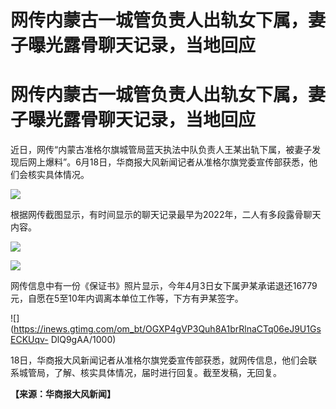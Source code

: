 # 网传内蒙古一城管负责人出轨女下属，妻子曝光露骨聊天记录，当地回应

# 网传内蒙古一城管负责人出轨女下属，妻子曝光露骨聊天记录，当地回应

近日，网传“内蒙古准格尔旗城管局蓝天执法中队负责人王某出轨下属，被妻子发现后网上爆料”。6月18日，华商报大风新闻记者从准格尔旗党委宣传部获悉，他们会核实具体情况。

![](https://inews.gtimg.com/om_bt/O19Q5U0tRQEs_KXjP0q2bjfqw2QdmRDz3ZO7o6zyDhhgAAA/1000)

根据网传截图显示，有时间显示的聊天记录最早为2022年，二人有多段露骨聊天内容。

![](https://inews.gtimg.com/om_bt/OIGGE2EzaLgXO2M0hkzmyMK4x80wduk2ZTgzeYsxG0LMkAA/1000)

![](https://inews.gtimg.com/om_bt/OvL3hmAhmY6KnIHdb0Bc1XSaJEt6Makl5wN0rQvnTkpscAA/1000)

网传信息中有一份《保证书》照片显示，今年4月3日女下属尹某承诺退还16779元，自愿在5至10年内调离本单位工作等，下方有尹某签字。

![](https://inews.gtimg.com/om_bt/OGXP4gVP3Quh8A1brRlnaCTq06eJ9U1GsECKUqv-
DlQ9gAA/1000)

18日，华商报大风新闻记者从准格尔旗党委宣传部获悉，就网传信息，他们会联系城管局，了解、核实具体情况，届时进行回复。截至发稿，无回复。

**【来源：华商报大风新闻】**


